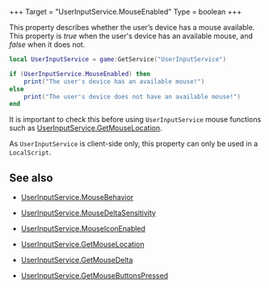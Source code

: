 +++
Target = "UserInputService.MouseEnabled"
Type = boolean
+++

This property describes whether the user’s device has a mouse available.  This property is *true* when the user's device has an available mouse, and *false* when it does not.```lualocal UserInputService = game:GetService("UserInputService")if (UserInputService.MouseEnabled) then	print("The user's device has an available mouse!")else	print("The user's device does not have an available mouse!")end```It is  important to check this before using `UserInputService` mouse functions such as [UserInputService.GetMouseLocation](https://developer.roblox.com/api-reference/function/UserInputService/GetMouseLocation).As `UserInputService` is client-side only, this property can only be used in a `LocalScript`.## See also - [UserInputService.MouseBehavior](https://developer.roblox.com/api-reference/property/UserInputService/MouseBehavior) - [UserInputService.MouseDeltaSensitivity](https://developer.roblox.com/api-reference/property/UserInputService/MouseDeltaSensitivity) - [UserInputService.MouseIconEnabled](https://developer.roblox.com/api-reference/property/UserInputService/MouseIconEnabled) - [UserInputService.GetMouseLocation](https://developer.roblox.com/api-reference/function/UserInputService/GetMouseLocation) - [UserInputService.GetMouseDelta](https://developer.roblox.com/api-reference/function/UserInputService/GetMouseDelta) - [UserInputService.GetMouseButtonsPressed](https://developer.roblox.com/api-reference/function/UserInputService/GetMouseButtonsPressed)
